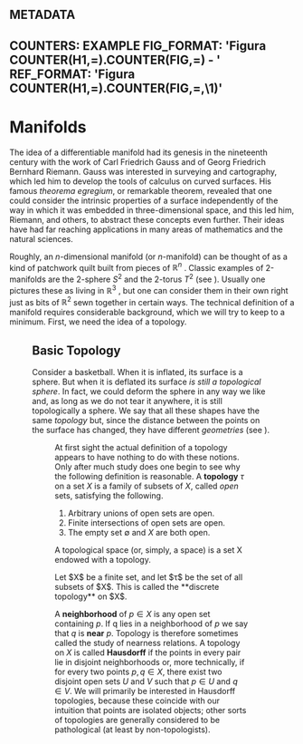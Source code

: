 METADATA
---
COUNTERS: EXAMPLE
FIG_FORMAT: 'Figura COUNTER(H1,=).COUNTER(FIG,=) - '
REF_FORMAT: 'Figura COUNTER(H1,=).COUNTER(FIG,=,\1)'
---

# Manifolds

The idea of a differentiable manifold had its genesis in the nineteenth century
with the work of Carl Friedrich Gauss and of Georg Friedrich Bernhard Riemann.
Gauss was interested in surveying and cartography, which led him to develop the
tools of calculus on curved surfaces. His famous *theorema egregium*, or remarkable theorem, revealed that one could consider the intrinsic properties of a surface
independently of the way in which it was embedded in three-dimensional space,
and this led him, Riemann, and others, to abstract these concepts even further.
Their ideas have had far reaching applications in many areas of mathematics and
the natural sciences.

Roughly, an $n$-dimensional manifold (or $n$-manifold) can be thought of as a kind
of patchwork quilt built from pieces of $\mathbb{R}^n$ . Classic examples of 2-manifolds are
the 2-sphere $S^2$ and the 2-torus $T^2$ (see <a label="manifolds">). Usually one pictures these as
living in $\mathbb{R}^3$ , but one can consider them in their own right just as bits of $\mathbb{R}^2$ sewn
together in certain ways. The technical definition of a manifold requires considerable background, which we will try to keep to a minimum. First, we need the idea
of a topology.

<figure src="manifolds.png" size="width:70%" caption="The 2-sphere and the 2-torus" label="manifolds">

## Basic Topology

Consider a basketball. When it is inflated, its surface is a sphere. But when it is
deflated its surface *is still a topological sphere*. In fact, we could deform the sphere
in any way we like and, as long as we do not tear it anywhere, it is still topologically a sphere. We say that all these shapes have the same *topology* but, since
the distance between the points on the surface has changed, they have different
*geometries* (see <a label="manifolds2">).

<figure src="manifolds2.png" size="width:70%" caption="Topological 2-spheres." label="manifolds2">

At first sight the actual definition of a topology appears to have nothing to do
with these notions. Only after much study does one begin to see why the following
definition is reasonable. A **topology** $\tau$ on a set $X$ is a family of subsets of $X$, called
*open* sets, satisfying the following.

1. Arbitrary unions of open sets are open.
2. Finite intersections of open sets are open.
3. The empty set $∅$ and $X$ are both open.

A topological space (or, simply, a space) is a set X endowed with a topology.

<example>
Let $X$ be a finite set, and let $τ$ be the set of all subsets of $X$. This is
called the **discrete topology** on $X$.
</example>

A **neighborhood** of $p ∈ X$ is any open set containing $p$. If q lies in a neighborhood of $p$ we say that $q$ is **near** $p$. Topology is therefore sometimes called the
study of nearness relations. A topology on $X$ is called **Hausdorff** if the points
in every pair lie in disjoint neighborhoods or, more technically, if for every two
points $p, q ∈ X$, there exist two disjoint open sets $U$ and $V$ such that $p ∈ U$
and $q ∈ V$. We will primarily be interested in Hausdorff topologies, because these
coincide with our intuition that points are isolated objects; other sorts of topologies
are generally considered to be pathological (at least by non-topologists).